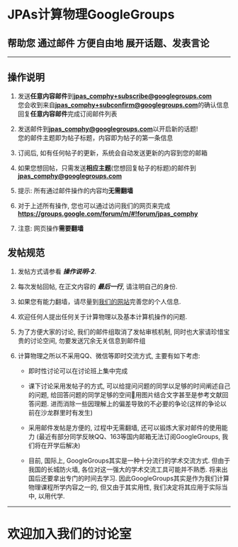 # JPAs计算物理GoogleGroups
## 帮助您 **通过邮件** 方便自由地 展开话题、发表言论

- - - 

## 操作说明


1. 发送**任意内容邮件**到**jpas_comphy+subscribe@googlegroups.com**  
   您会收到来自**jpas_comphy+subconfirm@googlegroups.com**的确认信息   
   回复**任意内容邮件**完成订阅邮件列表

2. 发送邮件到**jpas_comphy@googlegroups.com**以开启新的话题!  
您的邮件主题即为帖子标题，内容即为帖子的第一条信息 

3. 订阅后, 如有任何帖子的更新，系统会自动发送更新的内容到您的邮箱    

4. 如果您想回帖，只需发送**相应主题**(您想回复帖子的标题)的邮件到 **jpas_comphy@googlegroups.com**

5. 提示: 所有通过邮件操作的内容均**无需翻墙**

6. 对于上述所有操作, 您也可以通过访问我们的网页来完成   
**https://groups.google.com/forum/m/#!forum/jpas_comphy**

7. 注意: 网页操作**需要翻墙**

## 发帖规范
1. 发帖方式请参看 ***操作说明-2***.

2. 每次发帖回帖, 在正文内容的 ***最后一行***, 请注明自己的身份.  

3. 如果您有能力翻墙，请尽量到[我们的网站](https://groups.google.com/forum/m/#!forum/jpas_comphy)完善您的个人信息.  

4. 欢迎任何人提出任何关于计算物理以及基本计算机操作的问题.  

5. 为了方便大家的讨论, 我们的邮件组取消了发帖审核机制, 同时也大家请珍惜宝贵的讨论空间, 勿要发送冗余无关信息到邮件组

6. 计算物理之所以不采用QQ、微信等即时交流方式, 主要有如下考虑:

    - 即时性讨论可以在讨论班上集中完成  

    - 课下讨论采用发帖子的方式, 可以给提问问题的同学以足够的时间阐述自己的问题, 给回答问题的同学足够的空间用图片结合文字甚至是参考文献回答问题. 进而消除一些因理解上的偏差导致的不必要的争论(这样的争论以前在沙龙群里时有发生)

    - 采用邮件发帖是方便的, 过程中无需翻墙, 还可以锻炼大家对邮件的使用能力
    (最近有部分同学反映QQ、163等国内邮箱无法订阅GoogleGroups, 我们将在开学后解决)  
    
    - 目前, 国际上, GoogleGroups其实是一种十分流行的学术交流方式. 但由于我国的长城防火墙, 各位对这一强大的学术交流工具可能并不熟悉. 将来出国后还要拿出专门的时间去学习. 因此GoogleGroups其实是作为我们计算物理课程所学内容之一的, 但又由于其实用性, 我们决定将其应用于实际当中, 以用代学.  
    
- - -
# 欢迎加入我们的讨论室
